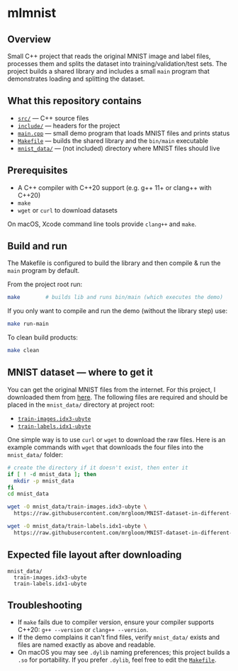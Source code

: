 # mlmnist

## Overview
Small C++ project that reads the original MNIST image and label files, processes them and splits the dataset into training/validation/test sets. The project builds a shared library and includes a small `main` program that demonstrates loading and splitting the dataset.

## What this repository contains
- [`src/`](./src/) — C++ source files
- [`include/`](./include/) — headers for the project
- [`main.cpp`](./main.cpp) — small demo program that loads MNIST files and prints status
- [`Makefile`](./Makefile) — builds the shared library and the `bin/main` executable
- [`mnist_data/`](./mnist_data/) — (not included) directory where MNIST files should live

## Prerequisites
- A C++ compiler with C++20 support (e.g. g++ 11+ or clang++ with C++20)
- `make`
- `wget` or `curl` to download datasets

On macOS, Xcode command line tools provide `clang++` and `make`.

## Build and run
The Makefile is configured to build the library and then compile & run the `main` program by default.

From the project root run:

```bash
make        # builds lib and runs bin/main (which executes the demo)
```

If you only want to compile and run the demo (without the library step) use:

```bash
make run-main
```

To clean build products:

```bash
make clean
```

## MNIST dataset — where to get it
You can get the original MNIST files from the internet. For this project, I downloaded them from [here](https://github.com/mrgloom/MNIST-dataset-in-different-formats/tree/master/data/Original%20dataset). The following files are required and should be placed in the `mnist_data/` directory at project root:

- [`train-images.idx3-ubyte`](https://raw.githubusercontent.com/mrgloom/MNIST-dataset-in-different-formats/master/data/Original%20dataset/train-images.idx3-ubyte)
- [`train-labels.idx1-ubyte`](https://raw.githubusercontent.com/mrgloom/MNIST-dataset-in-different-formats/master/data/Original%20dataset/train-labels.idx1-ubyte)

One simple way is to use `curl` or `wget` to download the raw files. 
Here is an example commands with `wget` that downloads the four files into the `mnist_data/` folder:

```bash
# create the directory if it doesn't exist, then enter it
if [ ! -d mnist_data ]; then
  mkdir -p mnist_data
fi
cd mnist_data

wget -O mnist_data/train-images.idx3-ubyte \
  https://raw.githubusercontent.com/mrgloom/MNIST-dataset-in-different-formats/master/data/Original%20dataset/train-images.idx3-ubyte

wget -O mnist_data/train-labels.idx1-ubyte \
  https://raw.githubusercontent.com/mrgloom/MNIST-dataset-in-different-formats/master/data/Original%20dataset/train-labels.idx1-ubyte
```

## Expected file layout after downloading

```
mnist_data/
  train-images.idx3-ubyte
  train-labels.idx1-ubyte
```

## Troubleshooting
- If `make` fails due to compiler version, ensure your compiler supports C++20: `g++ --version` or `clang++ --version`.
- If the demo complains it can't find files, verify `mnist_data/` exists and files are named exactly as above and readable.
- On macOS you may see `.dylib` naming preferences; this project builds a `.so` for portability. If you prefer `.dylib`, feel free to edit the [`Makefile`](./Makefile).

